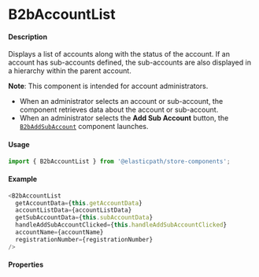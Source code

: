 # B2bAccountList

#### Description

Displays a list of accounts along with the status of the account. If an account has sub-accounts defined, the sub-accounts are also displayed in a hierarchy within the parent account. 

**Note**: This component is intended for account administrators.

- When an administrator selects an account or sub-account, the component retrieves data about the account or sub-account.
- When an administrator selects the **Add Sub Account** button, the [`B2bAddSubAccount`](../B2bAddSubAccount/README.md) component launches.

#### Usage

```js
import { B2bAccountList } from '@elasticpath/store-components';
```

#### Example

```js
<B2bAccountList
  getAccountData={this.getAccountData}
  accountListData={accountListData}
  getSubAccountData={this.subAccountData}
  handleAddSubAccountClicked={this.handleAddSubAccountClicked}
  accountName={accountName}
  registrationNumber={registrationNumber}
/>
```

#### Properties

<!-- PROPS -->
